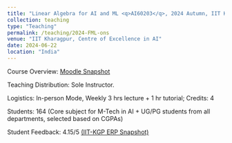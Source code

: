```yaml
---
title: "Linear Algebra for AI and ML <q>AI60203</q>, 2024 Autumn, IIT Kharagpur"
collection: teaching
type: "Teaching"
permalink: /teaching/2024-FML-ons
venue: "IIT Kharagpur, Centre of Excellence in AI"
date: 2024-06-22
location: "India"
---
```

Course Overview: <a href="../files/2024SA_FML_Moodle_ons.pdf">Moodle Snapshot</a>
<p>
Teaching Distribution: Sole Instructor. 
</p>
<p>
Logistics: In-person Mode, Weekly 3 hrs lecture + 1 hr tutorial; Credits: 4
</p>
<p>
Students: 164 (Core subject for M-Tech in AI + UG/PG students from all departments, selected based on CGPAs)
</p>
<p>
Student Feedback: 4.15/5 <a href="../files/2024SA_ML_feedback_ons.jpg">(IIT-KGP ERP Snapshot)</a>
</p>

